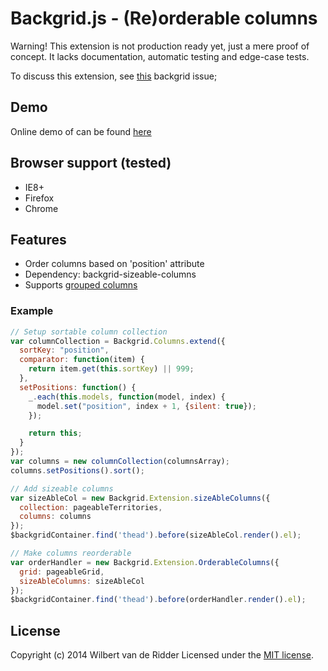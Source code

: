 # Backgrid.js - (Re)orderable columns
Warning! This extension is not production ready yet, just a mere proof of concept. It lacks documentation, automatic testing and edge-case tests.

To discuss this extension, see [this](https://github.com/wyuenho/backgrid/issues/6) backgrid issue;

## Demo
Online demo of can be found [here](http://techwuppet.com/backgrid_poc_demo/)

## Browser support (tested)
- IE8+
- Firefox
- Chrome

## Features
- Order columns based on 'position' attribute
- Dependency: backgrid-sizeable-columns
- Supports [grouped columns](https://github.com/WRidder/backgrid-grouped-columns)

### Example

```javascript
// Setup sortable column collection
var columnCollection = Backgrid.Columns.extend({
  sortKey: "position",
  comparator: function(item) {
    return item.get(this.sortKey) || 999;
  },
  setPositions: function() {
    _.each(this.models, function(model, index) {
      model.set("position", index + 1, {silent: true});
    });

    return this;
  }
});
var columns = new columnCollection(columnsArray);
columns.setPositions().sort();

// Add sizeable columns
var sizeAbleCol = new Backgrid.Extension.sizeAbleColumns({
  collection: pageableTerritories,
  columns: columns
});
$backgridContainer.find('thead').before(sizeAbleCol.render().el);

// Make columns reorderable
var orderHandler = new Backgrid.Extension.OrderableColumns({
  grid: pageableGrid,
  sizeAbleColumns: sizeAbleCol
});
$backgridContainer.find('thead').before(orderHandler.render().el);
```

## License
Copyright (c) 2014 Wilbert van de Ridder
Licensed under the [MIT license](LICENSE-MIT "MIT License").
